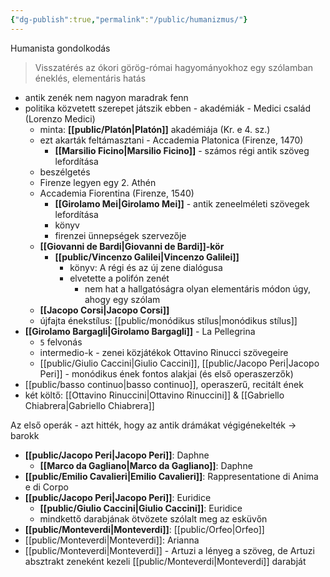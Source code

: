 ```yaml
---
{"dg-publish":true,"permalink":"/public/humanizmus/"}
---
```


Humanista gondolkodás

> Visszatérés az ókori görög-római hagyományokhoz
> egy szólamban éneklés, elementáris hatás

-   antik zenék nem nagyon maradrak fenn
-   politika közvetett szerepet játszik ebben - akadémiák - Medici család (Lorenzo Medici)
    -   minta: **[[public/Platón\|Platón]]** akadémiája (Kr. e 4. sz.)
    -   ezt akarták feltámasztani - Accademia Platonica (Firenze, 1470)
        -   **[[Marsilio Ficino\|Marsilio Ficino]]** - számos régi antik szöveg lefordítása
    -   beszélgetés
    -   Firenze legyen egy 2. Athén
    -   Accademia Fiorentina (Firenze, 1540)
        -   **[[Girolamo Mei\|Girolamo Mei]]** - antik zeneelméleti szövegek lefordítása
        -   könyv
        -   firenzei ünnepségek szervezője
    -   **[[Giovanni de Bardi\|Giovanni de Bardi]]-kör**
        -   **[[public/Vincenzo Galilei\|Vincenzo Galilei]]**
            -   könyv: A régi és az új zene dialógusa
            -   elvetette a polifón zenét
                -   nem hat a hallgatóságra olyan elementáris módon úgy, ahogy egy szólam
    -   **[[Jacopo Corsi\|Jacopo Corsi]]**
    -   újfajta énekstílus: [[public/monódikus stílus\|monódikus stílus]]
-   **[[Girolamo Bargagli\|Girolamo Bargagli]]** - La Pellegrina
    -   `5` felvonás
    -   intermedio-k - zenei közjátékok Ottavino Rinucci szövegeire
    -   [[public/Giulio Caccini\|Giulio Caccini]], [[public/Jacopo Peri\|Jacopo Peri]] - monódikus ének fontos alakjai (és első operaszerzők)
-   [[public/basso continuo\|basso continuo]], operaszerű, recitált ének
- két költő: [[Ottavino Rinuccini\|Ottavino Rinuccini]] & [[Gabriello Chiabrera\|Gabriello Chiabrera]]

Az első operák - azt hitték, hogy az antik drámákat végigénekelték -> barokk

-   **[[public/Jacopo Peri\|Jacopo Peri]]**: Daphne
    -   **[[Marco da Gagliano\|Marco da Gagliano]]**: Daphne
-   **[[public/Emilio Cavalieri\|Emilio Cavalieri]]**: Rappresentatione di Anima e di Corpo
-   **[[public/Jacopo Peri\|Jacopo Peri]]**: Euridice
    -   **[[public/Giulio Caccini\|Giulio Caccini]]**: Euridice
    -   mindkettő darabjának ötvözete szólalt meg az esküvőn
-   **[[public/Monteverdi\|Monteverdi]]**: [[public/Orfeo\|Orfeo]]
-   [[public/Monteverdi\|Monteverdi]]: Arianna
-   [[public/Monteverdi\|Monteverdi]] - Artuzi a lényeg a szöveg, de Artuzi absztrakt zeneként kezeli [[public/Monteverdi\|Monteverdi]] darabját